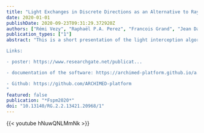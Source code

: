 ```yaml
---
title: "Light Exchanges in Discrete Directions as an Alternative to Raytracing and Radiosity"
date: 2020-01-01
publishDate: 2020-09-23T09:31:29.372920Z
authors: ["Rémi Vezy", "Raphaël P.A. Perez", "Francois Grand", "Jean Dauzat"]
publication_types: ["1"]
abstract: "This is a short presentation of the light interception algorithm implemented in ARCHIMED-Phys, the model we use and develop in the FSPM team in the AMAP lab (CIRAD - Montpellier, France). It was presented at the FSPM 2020 conference (https://www.fspm2020.net/).

Links:

- poster: https://www.researchgate.net/publicat...

- documentation of the software: https://archimed-platform.github.io/a...

- Github: https://github.com/ARCHIMED-platform
"
featured: false
publication: "*Fspm2020*"
doi: "10.13140/RG.2.2.13421.20968/1"
---
```

{{< youtube hNuwQNLMmNk >}}
